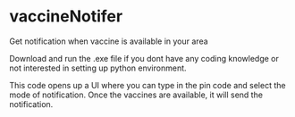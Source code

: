 # vaccineNotifer

Get notification when vaccine is available in your area

Download and run the .exe file if you dont have any coding knowledge or not interested in setting up python environment.

This code opens up a UI where you can type in the pin code and select the mode of notification. Once the vaccines are available, it will send the notification.
